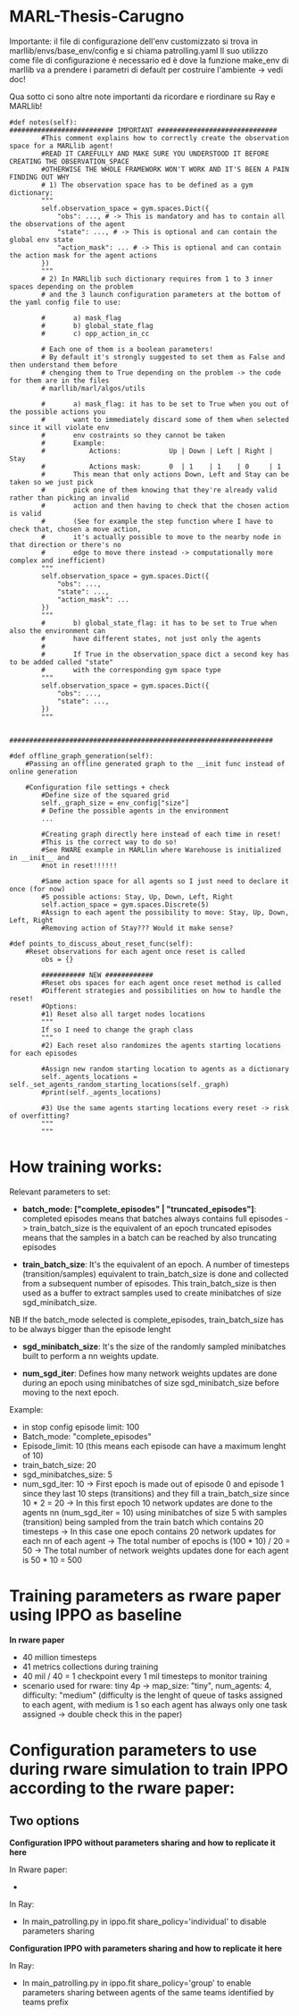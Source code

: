 # MARL-Thesis-Carugno

Importante: il file di configurazione dell'env customizzato si trova in marllib/envs/base_env/config e si chiama patrolling.yaml
Il suo utilizzo come file di configurazione é necessario ed è dove la funzione make_env di marllib va a prendere i parametri di default per costruire l'ambiente -> vedi doc!


Qua sotto ci sono altre note importanti da ricordare e riordinare su Ray e MARLlib!
```
#def notes(self):
########################## IMPORTANT ##############################
        #This comment explains how to correctly create the observation space for a MARLlib agent!
        #READ IT CAREFULLY AND MAKE SURE YOU UNDERSTOOD IT BEFORE CREATING THE OBSERVATION_SPACE
        #OTHERWISE THE WHOLE FRAMEWORK WON'T WORK AND IT'S BEEN A PAIN FINDING OUT WHY
        # 1) The observation space has to be defined as a gym dictionary:
        """
        self.observation_space = gym.spaces.Dict({
            "obs": ..., # -> This is mandatory and has to contain all the observations of the agent
            "state": ..., # -> This is optional and can contain the global env state 
            "action_mask": ... # -> This is optional and can contain the action mask for the agent actions
        })
        """
        # 2) In MARLlib such dictionary requires from 1 to 3 inner spaces depending on the problem
        # and the 3 launch configuration parameters at the bottom of the yaml config file to use:
        
        #       a) mask_flag
        #       b) global_state_flag
        #       c) opp_action_in_cc
        
        # Each one of them is a boolean parameters!
        # By default it's strongly suggested to set them as False and then understand them before
        # chenging them to True depending on the problem -> the code for them are in the files 
        # marllib/marl/algos/utils
        
        #       a) mask_flag: it has to be set to True when you out of the possible actions you
        #       want to immediately discard some of them when selected since it will violate env
        #       env costraints so they cannot be taken
        #       Example: 
        #           Actions:            Up | Down | Left | Right | Stay 
        #           Actions mask:       0  | 1    | 1    | 0     | 1
        #       This mean that only actions Down, Left and Stay can be taken so we just pick
        #       pick one of them knowing that they're already valid rather than picking an invalid
        #       action and then having to check that the chosen action is valid
        #       (See for example the step function where I have to check that, chosen a move action,
        #       it's actually possible to move to the nearby node in that direction or there's no 
        #       edge to move there instead -> computationally more complex and inefficient)
        """
        self.observation_space = gym.spaces.Dict({
            "obs": ...,
            "state": ...,
            "action_mask": ...
        })
        """
        #       b) global_state_flag: it has to be set to True when also the environment can
        #       have different states, not just only the agents
        #       
        #       If True in the observation_space dict a second key has to be added called "state"
        #       with the corresponding gym space type
        """
        self.observation_space = gym.spaces.Dict({
            "obs": ...,
            "state": ...,
        })
        """
        
        ##################################################################
        
#def offline_graph_generation(self):
    #Passing an offline generated graph to the __init func instead of online generation
    
    #Configuration file settings + check
        #Define size of the squared grid        
        self._graph_size = env_config["size"]
        # Define the possible agents in the environment
        ...
        
        #Creating graph directly here instead of each time in reset!
        #This is the correct way to do so!
        #See RWARE example in MARLlin where Warehouse is initialized in __init__ and 
        #not in reset!!!!!!
        
        #Same action space for all agents so I just need to declare it once (for now)
        #5 possible actions: Stay, Up, Down, Left, Right
        self.action_space = gym.spaces.Discrete(5)
        #Assign to each agent the possibility to move: Stay, Up, Down, Left, Right
        #Removing action of Stay??? Would it make sense?
    
#def points_to_discuss_about_reset_func(self):
    #Reset observations for each agent once reset is called
        obs = {}

        ########### NEW ############
        #Reset obs spaces for each agent once reset method is called
        #Different strategies and possibilities on how to handle the reset!
        #Options:
        #1) Reset also all target nodes locations
        """
        If so I need to change the graph class
        """
        #2) Each reset also randomizes the agents starting locations for each episodes
        
        #Assign new random starting location to agents as a dictionary
        self._agents_locations = self._set_agents_random_starting_locations(self._graph)
        #print(self._agents_locations)
        
        #3) Use the same agents starting locations every reset -> risk of overfitting?
        """
        """
```

# How training works:

Relevant parameters to set:

- **batch_mode: ["complete_episodes" | "truncated_episodes"]**: 
completed episodes means that batches always contains full episodes -> train_batch_size is the equivalent of an epoch
truncated episodes means that the samples in a batch can be reached by also truncating episodes

- **train_batch_size**: It's the equivalent of an epoch. A number of timesteps (transition/samples) equivalent to train_batch_size is done and collected from a subsequent number of episodes. This train_batch_size is then used as a buffer to extract samples used to create minibatches of size sgd_minibatch_size. 

NB If the batch_mode selected is complete_episodes, train_batch_size has to be always bigger than the episode lenght

- **sgd_minibatch_size**: It's the size of the randomly sampled minibatches built to perform a nn weights update.

- **num_sgd_iter**: Defines how many network weights updates are done during an epoch using minibatches of size sgd_minibatch_size before moving to the next epoch.

Example:
- in stop config episode limit: 100
- Batch_mode: "complete_episodes"
- Episode_limit: 10 (this means each episode can have a maximum lenght of 10)
- train_batch_size: 20
- sgd_minibatches_size: 5
- num_sgd_iter: 10
-> First epoch is made out of episode 0 and episode 1 since they last 10 steps (transitions) and they fill a train_batch_size since 10 * 2 = 20
-> In this first epoch 10 network updates are done to the agents nn (num_sgd_iter = 10) using minibatches of size 5 with samples (transition) being sampled from the train batch which contains 20 timesteps
-> In this case one epoch contains 20 network updates for each nn of each agent
-> The total number of epochs is (100 * 10) / 20 = 50
-> The total number of network weights updates done for each agent is 50 * 10 = 500

# Training parameters as rware paper using IPPO as baseline

**In rware paper**
- 40 million timesteps
- 41 metrics collections during training
- 40 mil / 40 = 1 checkpoint every 1 mil timesteps to monitor training
- scenario used for rware: tiny 4p -> map_size: "tiny", num_agents: 4, difficulty: "medium" (difficulty is the lenght of queue of tasks assigned to each agent, with medium is 1 so each agent has always only one task assigned -> double check this in the paper)

# Configuration parameters to use during rware simulation to train IPPO according to the rware paper:

## Two options

**Configuration IPPO without parameters sharing and how to replicate it here**

In Rware paper:

- 


In Ray:

- In main_patrolling.py in ippo.fit share_policy='individual' to disable parameters sharing

**Configuration IPPO with parameters sharing and how to replicate it here**

In Ray:

- In main_patrolling.py in ippo.fit share_policy='group' to enable parameters sharing between agents of the same teams identified by teams prefix

